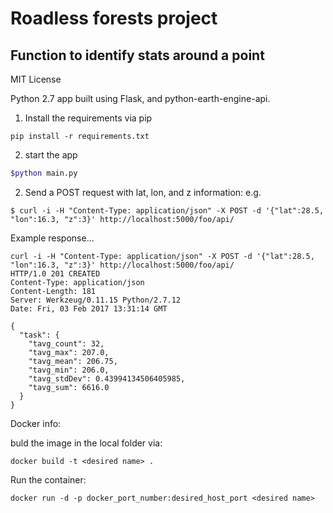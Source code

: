 # Roadless forests project
## Function to identify stats around a point

MIT License

Python 2.7 app built using Flask, and python-earth-engine-api.

1. Install the requirements via pip

```
pip install -r requirements.txt
```

2. start the app

```bash
$python main.py
```

2. Send a POST request with lat, lon, and z information: e.g.

```
$ curl -i -H "Content-Type: application/json" -X POST -d '{"lat":28.5, "lon":16.3, "z":3}' http://localhost:5000/foo/api/
````

Example response...

```
curl -i -H "Content-Type: application/json" -X POST -d '{"lat":28.5, "lon":16.3, "z":3}' http://localhost:5000/foo/api/
HTTP/1.0 201 CREATED
Content-Type: application/json
Content-Length: 181
Server: Werkzeug/0.11.15 Python/2.7.12
Date: Fri, 03 Feb 2017 13:31:14 GMT

{
  "task": {
    "tavg_count": 32,
    "tavg_max": 207.0,
    "tavg_mean": 206.75,
    "tavg_min": 206.0,
    "tavg_stdDev": 0.43994134506405985,
    "tavg_sum": 6616.0
  }
}
```


Docker info:

buld the image in the local folder via:

```
docker build -t <desired name> .
```

Run the container:

```
docker run -d -p docker_port_number:desired_host_port <desired name>
```
